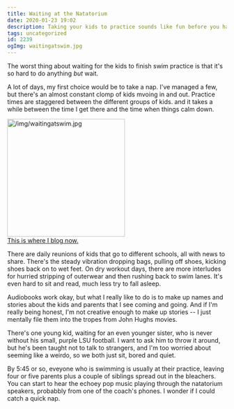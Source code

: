 ```yaml
---
title: Waiting at the Natatorium
date: 2020-01-23 19:02
description: Taking your kids to practice sounds like fun before you have to do it.  Here's what I'm thinking about while I'm just sitting around waiting for practice to be over.
tags: uncategorized
id: 2239
ogImg: waitingatswim.jpg
---
```

The worst thing about waiting for the kids to finish swim practice is that it's so hard to do anything *but* wait.

A lot of days, my first choice would be to take a nap.  I've managed a few, but there's an almost constant clomp of kids mvoing in and out.  Practice times are staggered between the different groups of kids. and it takes a while between the time I get there and the time when things calm down.  

<a class="lightview alignright" href="/img/waitingatswim.jpg" data-lightview-caption="" data-lightview-group="group1"><img src="/img/waitingatswim.jpg" alt="/img/waitingatswim.jpg" width="270px"><br><span class="caption">This is where I blog now.</span></a>

There are daily reunions of kids that go to different schools, all with news to share.  There's the steady vibration dropping bags, pulling off shoes, kicking shoes back on to wet feet.  On dry workout days, there are more interludes for hurried stripping of outerwear and then rushing back to swim lanes.  It's even hard to sit and read, much less try to fall asleep.

Audiobooks work okay, but what I really like to do is to make up names and stories about the kids and parents that I see coming and going.  And if I'm really being honest, I'm not creative enough to make up stories -- I just mentally file them into the tropes from John Hughs movies. 

There's one young kid, waiting for an even younger sister, who is never without his small, purple LSU football.  I want to ask him to throw it around, but he's been taught not to talk to strangers, and I'm too worried about seeming like a weirdo, so we both just sit, bored and quiet.

By 5:45 or so, eveyone who is swimming is usually at their practice, leaving four or five parents plus a couple of siblings spread out in the bleachers.  You can start to hear the echoey pop music playing through the natatorium speakers, probabbly from one of the coach's phones.  I wonder if I could catch a quick nap.
